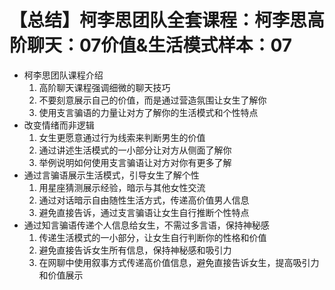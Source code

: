 # 【总结】柯李思团队全套课程：柯李思高阶聊天：07价值&生活模式样本：07

-   柯李思团队课程介绍
    1.  高阶聊天课程强调细微的聊天技巧
    2.  不要刻意展示自己的价值，而是通过营造氛围让女生了解你
    3.  使用支言骗语的力量让对方了解你的生活模式和个性特点
-   改变情绪而非逻辑
    1.  女生更愿意通过行为线索来判断男生的价值
    2.  通过讲述生活模式的一小部分让对方从侧面了解你
    3.  举例说明如何使用支言骗语让对方对你有更多了解
-   通过言骗语展示生活模式，引导女生了解个性
    1.  用星座猜测展示经验，暗示与其他女性交流
    2.  通过对话暗示自由随性生活方式，传递高价值男人信息
    3.  避免直接告诉，通过支言骗语让女生自行推断个性特点
-   通过知言骗语传递个人信息给女生，不需过多言语，保持神秘感
    1.  传递生活模式的一小部分，让女生自行判断你的性格和价值
    2.  避免直接告诉女生所有信息，保持神秘感和吸引力
    3.  在网聊中使用叙事方式传递高价值信息，避免直接告诉女生，提高吸引力和价值展示